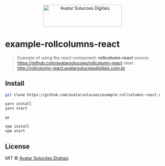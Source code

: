 <p align="center">
  <img src="https://avatarsolucoesdigitais.com.br/images/avatar-git.svg" height="72" width="256" alt="Avatar Solucoes Digitais" />
</p>

# example-rollcolumns-react
> Example of using the react component: **rollcolumn-react**
source: https://github.com/avatarsolucoes/rollcolumn-react
view: http://rollcolumn-react.avatarsolucoesdigitais.com.br

## Install

```bash
git clone https://github.com/avatarsolucoes/example-rollcolumns-react.git
```

```bash
yarn install
yarn start
```
or

```bash
npm install
npm start
```

## License
MIT © [Avatar Solu&ccedil;&otilde;es Digitais](https://github.com/avatarsolucoes/example-rollcolumns-react.git)
